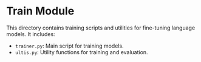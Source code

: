 # Train Module

This directory contains training scripts and utilities for fine-tuning language models. It includes:

- `trainer.py`: Main script for training models.
- `ultis.py`: Utility functions for training and evaluation.